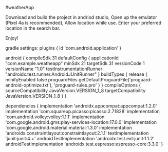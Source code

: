 #weatherApp

Download and build the project in andriod studio, Open up the emulator (Pixel 4a is recommended), Allow location while use. Enter your preferred location in the search bar.

Enjoy!

gradle settings: plugins { id 'com.android.application' }

android { compileSdk 31 defaultConfig { applicationId "com.example.weatheapp" minSdk 21 targetSdk 31 versionCode 1 versionName "1.0" testInstrumentationRunner "androidx.test.runner.AndroidJUnitRunner" } buildTypes { release { minifyEnabled false proguardFiles getDefaultProguardFile('proguard-android-optimize.txt'), 'proguard-rules.pro' } } compileOptions { sourceCompatibility JavaVersion.VERSION_1_8 targetCompatibility JavaVersion.VERSION_1_8 } }

dependencies { implementation 'androidx.appcompat:appcompat:1.2.0' implementation 'com.squareup.picasso:picasso:2.71828' implementation 'com.android.volley:volley:1.1.1' implementation 'com.google.android.gms:play-services-location:17.0.0' implementation 'com.google.android.material:material:1.3.0' implementation 'androidx.constraintlayout:constraintlayout:2.1.1' testImplementation 'junit:junit:4.+' androidTestImplementation 'androidx.test.ext:junit:1.1.2' androidTestImplementation 'androidx.test.espresso:espresso-core:3.3.0' }
